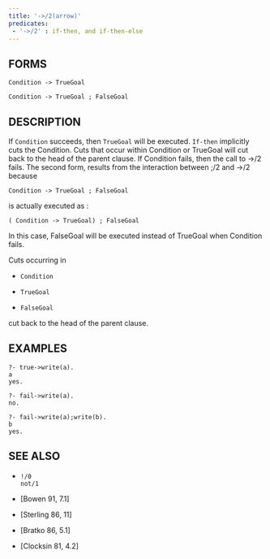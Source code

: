 ```yaml
---
title: '->/2(arrow)'
predicates:
 - '->/2' : if-then, and if-then-else
---
```


## FORMS

```
Condition -> TrueGoal

Condition -> TrueGoal ; FalseGoal
```
## DESCRIPTION


If `Condition` succeeds, then `TrueGoal` will be executed. `If-then` implicitly cuts the Condition. Cuts that occur within Condition or TrueGoal will cut back to the head of the parent clause. If Condition fails, then the call to -&gt;/2 fails. The second form, results from the interaction between ;/2 and
-&gt;/2 because

```
Condition -> TrueGoal ; FalseGoal
```

is actually executed as :

```
( Condition -> TrueGoal) ; FalseGoal
```

In this case, FalseGoal will be executed instead of TrueGoal when Condition fails.

Cuts occurring in

- `Condition`

- `TrueGoal`

- `FalseGoal`

cut back to the head of the parent clause.


## EXAMPLES

```
?- true->write(a).
a
yes.
```

```
?- fail->write(a).
no.
```

```
?- fail->write(a);write(b).
b
yes.
```


## SEE ALSO

- `!/0`  
`not/1`

- [Bowen 91, 7.1]
- [Sterling 86, 11]
- [Bratko 86, 5.1]
- [Clocksin 81, 4.2]
